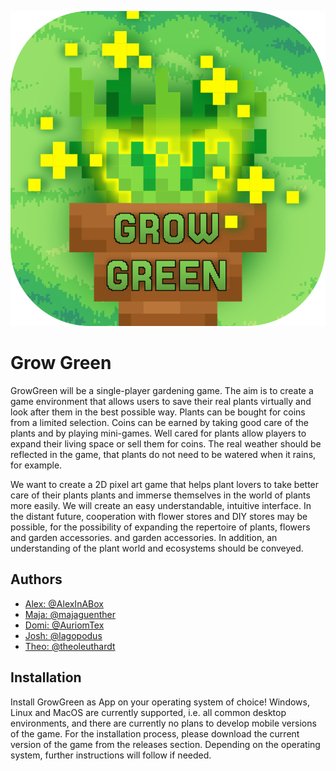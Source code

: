 
![Logo](Textures/Logo/LogoWithName_rounded.png)


# Grow Green 

GrowGreen will be a single-player gardening game. The aim is to create a game environment that allows users to save their real plants virtually and look after them in the best possible way. Plants can be bought for coins from a
limited selection. Coins can be earned by taking good care of the plants and by playing mini-games. Well cared for plants allow players to expand their living space
or sell them for coins. The real weather should be reflected in the game,
that plants do not need to be watered when it rains, for example.
&nbsp;

We want to create a 2D pixel art game that helps plant lovers to take better care of their plants
plants and immerse themselves in the world of plants more easily. We will create an easy
understandable, intuitive interface. In the distant future, cooperation with flower stores and DIY stores may be possible, for the possibility of expanding the repertoire of plants, flowers and garden accessories.
and garden accessories. In addition, an understanding of the plant world and ecosystems
should be conveyed.


## Authors

- [Alex: @AlexInABox](https://github.com/AlexInABox)
- [Maja: @majaguenther](https://github.com/majaguenther)
- [Domi: @AuriomTex](https://github.com/AuriomTex)
- [Josh: @lagopodus](https://github.com/lagopodus)
- [Theo: @theoleuthardt](https://github.com/theoleuthardt)


## Installation

Install GrowGreen as App on your operating system of choice! Windows, Linux and MacOS are currently supported, i.e. all common desktop environments, and there are currently no plans to develop mobile versions of the game. 
For the installation process, please download the current version of the game from the releases section. Depending on the operating system, further instructions will follow if needed.
